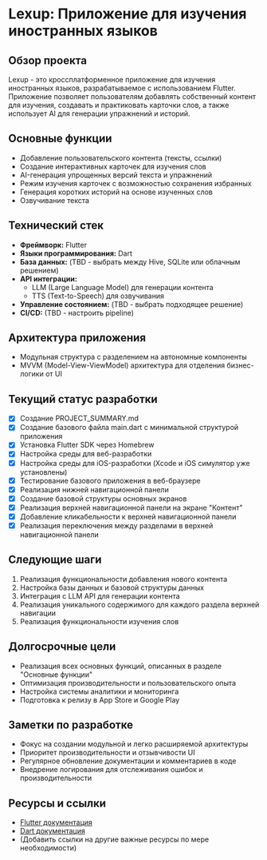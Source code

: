 # Lexup: Приложение для изучения иностранных языков

## Обзор проекта
Lexup - это кроссплатформенное приложение для изучения иностранных языков, разрабатываемое с использованием Flutter. Приложение позволяет пользователям добавлять собственный контент для изучения, создавать и практиковать карточки слов, а также использует AI для генерации упражнений и историй.

## Основные функции
- Добавление пользовательского контента (тексты, ссылки)
- Создание интерактивных карточек для изучения слов
- AI-генерация упрощенных версий текста и упражнений
- Режим изучения карточек с возможностью сохранения избранных
- Генерация коротких историй на основе изученных слов
- Озвучивание текста

## Технический стек
- **Фреймворк:** Flutter
- **Языки программирования:** Dart
- **База данных:** (TBD - выбрать между Hive, SQLite или облачным решением)
- **API интеграции:** 
  - LLM (Large Language Model) для генерации контента
  - TTS (Text-to-Speech) для озвучивания
- **Управление состоянием:** (TBD - выбрать подходящее решение)
- **CI/CD:** (TBD - настроить pipeline)

## Архитектура приложения
- Модульная структура с разделением на автономные компоненты
- MVVM (Model-View-ViewModel) архитектура для отделения бизнес-логики от UI

## Текущий статус разработки
- [x] Создание PROJECT_SUMMARY.md
- [x] Создание базового файла main.dart с минимальной структурой приложения
- [x] Установка Flutter SDK через Homebrew
- [x] Настройка среды для веб-разработки
- [x] Настройка среды для iOS-разработки (Xcode и iOS симулятор уже установлены)
- [x] Тестирование базового приложения в веб-браузере
- [x] Реализация нижней навигационной панели
- [x] Создание базовой структуры основных экранов
- [x] Реализация верхней навигационной панели на экране "Контент"
- [x] Добавление кликабельности к верхней навигационной панели
- [x] Реализация переключения между разделами в верхней навигационной панели

## Следующие шаги
1. Реализация функциональности добавления нового контента
2. Настройка базы данных и базовой структуры данных
3. Интеграция с LLM API для генерации контента
4. Реализация уникального содержимого для каждого раздела верхней навигации
5. Реализация функциональности изучения слов

## Долгосрочные цели
- Реализация всех основных функций, описанных в разделе "Основные функции"
- Оптимизация производительности и пользовательского опыта
- Настройка системы аналитики и мониторинга
- Подготовка к релизу в App Store и Google Play

## Заметки по разработке
- Фокус на создании модульной и легко расширяемой архитектуры
- Приоритет производительности и отзывчивости UI
- Регулярное обновление документации и комментариев в коде
- Внедрение логирования для отслеживания ошибок и производительности

## Ресурсы и ссылки
- [Flutter документация](https://flutter.dev/docs)
- [Dart документация](https://dart.dev/guides)
- (Добавить ссылки на другие важные ресурсы по мере необходимости)

